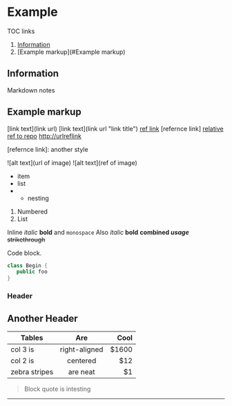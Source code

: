 # Example

TOC links

1. [Information](#information)
1. [Example markup](#Example markup)

## Information

Markdown notes

## Example markup

[link text](link url)
[link text](link url "link title")
[ref link][Text for ref]
[refernce link]
[relative ref to repo](./somefile.md)
<http://urlreflink>

[text for ref]: http://urlofref
[refernce link]: another style

![alt text](url of image)
![alt text](ref of image)

* item
* list
* * nesting

1. Numbered
1. List

Inline *italic* **bold** and `monospace` Also _italic_ __bold__ **combined _usage_** ~~strikethrough~~

Code block.

```java
class Begin {
   public foo
}
```

### Header

Another Header
--------------

| Tables        | Are           | Cool  |
| ------------- |:-------------:| -----:|
| col 3 is      | right-aligned | $1600 |
| col 2 is      | centered      |   $12 |
| zebra stripes | are neat      |    $1 |

> Block quote
> is intesting

---


